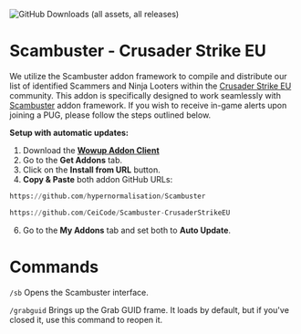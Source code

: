 ![GitHub Downloads (all assets, all releases)](https://img.shields.io/github/downloads/CeiCode/Scambuster-CrusaderStrikeEU/total?style=for-the-badge)

<div align="left">

# Scambuster - Crusader Strike EU

We utilize the Scambuster addon framework to compile and distribute our list of identified Scammers and Ninja Looters within the [Crusader Strike EU](https://discord.gg/dsxYHXFucH) community. This addon is specifically designed to work seamlessly with [Scambuster](https://github.com/hypernormalisation/Scambuster) addon framework. If you wish to receive in-game alerts upon joining a PUG, please follow the steps outlined below.

**Setup with automatic updates:**
1. Download the **[Wowup Addon Client](https://wowup.io/)** 
2. Go to the **Get Addons** tab.
3. Click on the **Install from URL** button.
4. **Copy & Paste** both addon GitHub URLs:
```python
https://github.com/hypernormalisation/Scambuster
```
```python
https://github.com/CeiCode/Scambuster-CrusaderStrikeEU
```
6. Go to the **My Addons** tab and set both to **Auto Update**.

# Commands
```/sb```  Opens the Scambuster interface.

```/grabguid```  Brings up the Grab GUID frame. It loads by default, but if you've closed it, use this command to reopen it.
